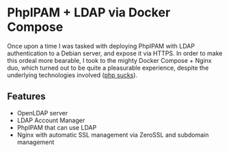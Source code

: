 # PhpIPAM + LDAP via Docker Compose

Once upon a time I was tasked with deploying PhpIPAM with LDAP authentication to a Debian server, and expose it via HTTPS. In order to make this ordeal more bearable, I took to the mighty Docker Compose + Nginx duo, which turned out to be quite a pleasurable experience, despite the underlying technologies involved ([php sucks](https://eev.ee/blog/2012/04/09/php-a-fractal-of-bad-design/)).

## Features
- OpenLDAP server
- LDAP Account Manager
- PhpIPAM that can use LDAP
- Nginx with automatic SSL management via ZeroSSL and subdomain management